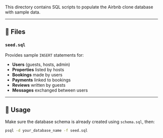 This directory contains SQL scripts to populate the Airbnb clone database with sample data.

---

## 📁 Files

### `seed.sql`
Provides sample `INSERT` statements for:

- **Users** (guests, hosts, admin)
- **Properties** listed by hosts
- **Bookings** made by users
- **Payments** linked to bookings
- **Reviews** written by guests
- **Messages** exchanged between users

---

## 📌 Usage

Make sure the database schema is already created using `schema.sql`, then:

```bash
psql -d your_database_name -f seed.sql
